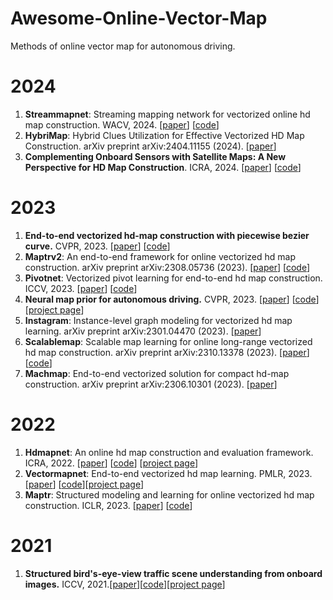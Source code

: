 # Awesome-Online-Vector-Map
Methods of online vector map for autonomous driving.
# 2024
1. **Streammapnet**: Streaming mapping network for vectorized online hd map construction. WACV, 2024. [[paper](https://arxiv.org/pdf/2308.12570)] [[code](https://github.com/yuantianyuan01/StreamMapNet)]
2. **HybriMap**: Hybrid Clues Utilization for Effective Vectorized HD Map Construction. arXiv preprint arXiv:2404.11155 (2024). [[paper](https://arxiv.org/pdf/2404.11155)]
3. **Complementing Onboard Sensors with Satellite Maps: A New Perspective for HD Map Construction**. ICRA, 2024. [[paper](https://arxiv.org/pdf/2308.15427)] [[code](https://github.com/xjtu-cs-gao/SatforHDMap)]
# 2023
1. **End-to-end vectorized hd-map construction with piecewise bezier curve.** CVPR, 2023. [[paper](https://arxiv.org/abs/2306.09700)] [[code](https://github.com/er-muyue/BeMapNet)]
2. **Maptrv2**: An end-to-end framework for online vectorized hd map construction. arXiv preprint arXiv:2308.05736 (2023). [[paper](https://arxiv.org/pdf/2308.05736)] [[code](https://github.com/hustvl/MapTR/tree/maptrv2?tab=readme-ov-file)]
3. **Pivotnet**: Vectorized pivot learning for end-to-end hd map construction. ICCV, 2023. [[paper](https://arxiv.org/pdf/2308.16477)] [[code](https://github.com/wenjie710/PivotNet)]
4. **Neural map prior for autonomous driving.** CVPR, 2023. [[paper](https://arxiv.org/pdf/2304.08481)] [[code](https://github.com/Tsinghua-MARS-Lab/neural_map_prior)] [[project page](https://tsinghua-mars-lab.github.io/neural_map_prior/)]
5. **Instagram**: Instance-level graph modeling for vectorized hd map learning. arXiv preprint arXiv:2301.04470 (2023). [[paper](https://arxiv.org/pdf/2301.04470)]
6. **Scalablemap**: Scalable map learning for online long-range vectorized hd map construction. arXiv preprint arXiv:2310.13378 (2023). [[paper](https://arxiv.org/pdf/2310.13378)][[code](https://github.com/jingy1yu/ScalableMap)]
7. **Machmap**: End-to-end vectorized solution for compact hd-map construction. arXiv preprint arXiv:2306.10301 (2023). [[paper](https://arxiv.org/pdf/2306.10301)]
# 2022
1. **Hdmapnet**: An online hd map construction and evaluation framework. ICRA, 2022. [[paper](https://arxiv.org/pdf/2107.06307)] [[code](https://github.com/Tsinghua-MARS-Lab/HDMapNet)] [[project page](https://tsinghua-mars-lab.github.io/HDMapNet/)] 
2. **Vectormapnet**: End-to-end vectorized hd map learning. PMLR, 2023. [[paper](https://arxiv.org/pdf/2206.08920)] [[code](https://github.com/Mrmoore98/VectorMapNet_code)][[project page](https://tsinghua-mars-lab.github.io/vectormapnet/)]
3. **Maptr**: Structured modeling and learning for online vectorized hd map construction. ICLR, 2023. [[paper](https://arxiv.org/abs/2208.14437)] [[code](https://github.com/hustvl/MapTR?tab=readme-ov-file)]

# 2021
1. **Structured bird's-eye-view traffic scene understanding from onboard images.** ICCV, 2021.[[paper](https://arxiv.org/pdf/2110.01997)][[code](https://github.com/ybarancan/STSU)][[project page](https://patrick-llgc.github.io/Learning-Deep-Learning/paper_notes/stsu.html)]
